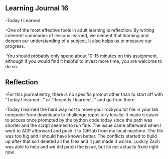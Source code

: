 ## Learning Journal 16

-Today I Learned

-One of the most effective tools in adult learning is reflection. By writing coherent summaries of lessons learned, we cement that learning and deepen our understanding of a subject. It also helps us to measure our progress.

-You should probably only spend about 10-15 minutes on this assignment, although if you would find it helpful to invest more time, you are welcome to do so.

## Reflection

-For this journal entry, there is no specific prompt other than to start off with “Today I learned…” or “Recently I learned…” and go from there.

-Today I learned the hard way not to move your rockyou.txt file in your lab computer from downloads to challenge repository locally. It made it easier to access once prompted by the python code today since the path was shorter and the script seemed to run fine. The issue came afterward when I went to ACP afterward and push it to GitHub from my local machine. The file was too big and I should have known better. The conflicts started to build up after that so I deleted all the files and it just made it worse. Luckily Zach was able to help and we did patch the issue, but its not actually fixed right now.
